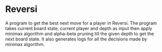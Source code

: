 # Reversi

A program to get the best next move for a player in Reversi. The program takes current board state, current player and depth as input then apply minimax algorithm and alpha-beta pruning till the given depth to get the next board state. It also generates logs for all the decisions made by minimax algorithm.
